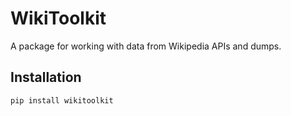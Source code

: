 # WikiToolkit
A package for working with data from Wikipedia APIs and dumps.

## Installation

```bash
pip install wikitoolkit
```